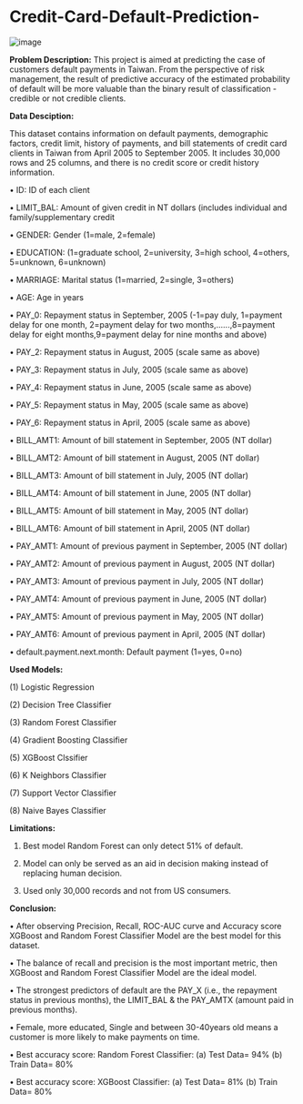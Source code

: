 # Credit-Card-Default-Prediction-
![image](https://user-images.githubusercontent.com/112719599/206899385-5fe049fe-896c-423e-896b-21619a41ffe7.png)





**Problem Description:** 
This project is aimed at predicting the case of customers default payments in Taiwan. From the perspective of risk management, the result of predictive accuracy of the estimated probability of default will be more valuable than the binary result of classification - credible or not credible clients.

**Data Desciption:**

This dataset contains information on default payments, demographic factors, credit limit, history of payments, and bill statements of credit card clients in Taiwan from April 2005 to September 2005. It includes 30,000 rows and 25 columns, and there is no credit score or credit history information.

• ID: ID of each client

• LIMIT_BAL: Amount of given credit in NT dollars (includes individual and family/supplementary credit

• GENDER: Gender (1=male, 2=female)

• EDUCATION: (1=graduate school, 2=university, 3=high school, 4=others, 5=unknown, 6=unknown)

• MARRIAGE: Marital status (1=married, 2=single, 3=others)

• AGE: Age in years

• PAY_0: Repayment status in September, 2005 (-1=pay duly, 1=payment delay for one month, 2=payment delay for two months,......,8=payment delay for eight months,9=payment delay for nine months and above)

• PAY_2: Repayment status in August, 2005 (scale same as above)

• PAY_3: Repayment status in July, 2005 (scale same as above)

• PAY_4: Repayment status in June, 2005 (scale same as above)

• PAY_5: Repayment status in May, 2005 (scale same as above)

• PAY_6: Repayment status in April, 2005 (scale same as above)

• BILL_AMT1: Amount of bill statement in September, 2005 (NT dollar)

• BILL_AMT2: Amount of bill statement in August, 2005 (NT dollar)

• BILL_AMT3: Amount of bill statement in July, 2005 (NT dollar)

• BILL_AMT4: Amount of bill statement in June, 2005 (NT dollar)

• BILL_AMT5: Amount of bill statement in May, 2005 (NT dollar)

• BILL_AMT6: Amount of bill statement in April, 2005 (NT dollar)

• PAY_AMT1: Amount of previous payment in September, 2005 (NT dollar)

• PAY_AMT2: Amount of previous payment in August, 2005 (NT dollar)

• PAY_AMT3: Amount of previous payment in July, 2005 (NT dollar)

• PAY_AMT4: Amount of previous payment in June, 2005 (NT dollar)

• PAY_AMT5: Amount of previous payment in May, 2005 (NT dollar)

• PAY_AMT6: Amount of previous payment in April, 2005 (NT dollar)

• default.payment.next.month: Default payment (1=yes, 0=no)

**Used Models:**

(1) Logistic Regression

(2) Decision Tree Classifier

(3) Random Forest Classifier

(4) Gradient Boosting Classifier

(5) XGBoost Clssifier

(6) K Neighbors Classifier

(7) Support Vector Classifier

(8) Naive Bayes Classifier


**Limitations:**

1) Best model Random Forest can only detect 51% of default.

2) Model can only be served as an aid in decision making instead of replacing human decision.

3) Used only 30,000 records and not from US consumers.

**Conclusion:**

• After observing Precision, Recall, ROC-AUC curve and Accuracy score XGBoost and Random Forest Classifier Model are the best model for this dataset.

• The balance of recall and precision is the most important metric, then XGBoost and Random Forest Classifier Model are the ideal model.

• The strongest predictors of default are the PAY_X (i.e., the repayment status in previous months), the LIMIT_BAL & the PAY_AMTX (amount paid in previous months).

• Female, more educated, Single and between 30-40years old means a customer is more likely to make payments on time.

• Best accuracy score: Random Forest Classifier: (a) Test Data= 94% (b) Train Data= 80%

• Best accuracy score: XGBoost Classifier: (a) Test Data= 81% (b) Train Data= 80%



